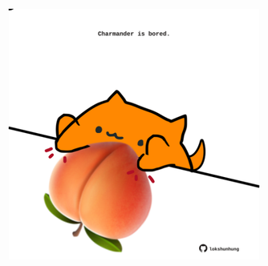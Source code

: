 <!-- built at 10/05/2024, 04:00:53 UTC -->
<p align="center">
  <img width="500" height="500" src="./ReadmeImage.svg">
</p>
